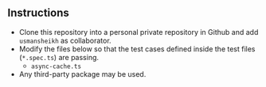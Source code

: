 ## Instructions

* Clone this repository into a personal private repository in Github and add `usmansheikh` as collaborator.
* Modify the files below so that the test cases defined inside the test files (`*.spec.ts`) are passing.
  * `async-cache.ts`
* Any third-party package may be used.
